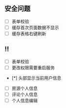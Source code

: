 ## 安全问题

- [ ] 表单校验
- [ ] 缓存首次页面数据不显示
- [ ] 缓存表格右键刷新

## ‼️

- [ ] 表单校验
- [ ] 更改权限需要重启服务

- [*] 头部显示当前用户信息
- [ ] 房源个人信息
- [ ] 评论个人信息
- [ ] 个人信息编辑

